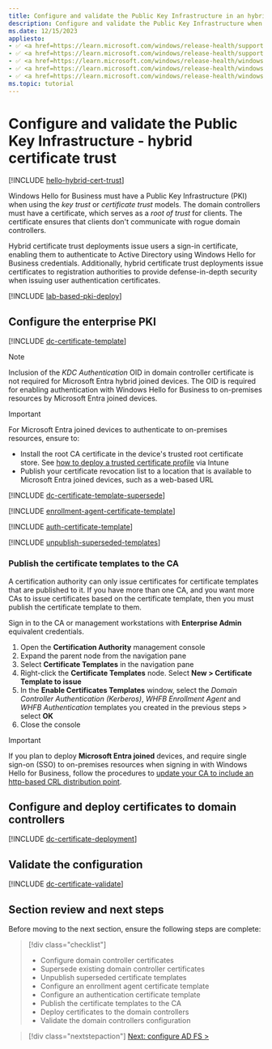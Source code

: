 ```yaml
---
title: Configure and validate the Public Key Infrastructure in an hybrid certificate trust model
description: Configure and validate the Public Key Infrastructure when deploying Windows Hello for Business in a hybrid certificate trust model.
ms.date: 12/15/2023
appliesto: 
- ✅ <a href=https://learn.microsoft.com/windows/release-health/supported-versions-windows-client target=_blank>Windows 11</a>
- ✅ <a href=https://learn.microsoft.com/windows/release-health/supported-versions-windows-client target=_blank>Windows 10</a>
- ✅ <a href=https://learn.microsoft.com/windows/release-health/windows-server-release-info target=_blank>Windows Server 2022</a>
- ✅ <a href=https://learn.microsoft.com/windows/release-health/windows-server-release-info target=_blank>Windows Server 2019</a>
- ✅ <a href=https://learn.microsoft.com/windows/release-health/windows-server-release-info target=_blank>Windows Server 2016</a>
ms.topic: tutorial
---
```

# Configure and validate the Public Key Infrastructure - hybrid certificate trust

[!INCLUDE [hello-hybrid-cert-trust](../includes/hello-hybrid-cert-trust.md)]

Windows Hello for Business must have a Public Key Infrastructure (PKI) when using the *key trust* or *certificate trust* models. The domain controllers must have a certificate, which serves as a *root of trust* for clients. The certificate ensures that clients don't communicate with rogue domain controllers.

Hybrid certificate trust deployments issue users a sign-in certificate, enabling them to authenticate to Active Directory using Windows Hello for Business credentials. Additionally, hybrid certificate trust deployments issue certificates to registration authorities to provide defense-in-depth security when issuing user authentication certificates.

[!INCLUDE [lab-based-pki-deploy](../includes/lab-based-pki-deploy.md)]

## Configure the enterprise PKI

[!INCLUDE [dc-certificate-template](../includes/dc-certificate-template.md)]

> [!NOTE]
> Inclusion of the *KDC Authentication* OID in domain controller certificate is not required for Microsoft Entra hybrid joined devices. The OID is required for enabling authentication with Windows Hello for Business to on-premises resources by Microsoft Entra joined devices.

> [!IMPORTANT]
> For Microsoft Entra joined devices to authenticate to on-premises resources, ensure to:
> - Install the root CA certificate in the device's trusted root certificate store. See [how to deploy a trusted certificate profile](/mem/intune/protect/certificates-trusted-root#to-create-a-trusted-certificate-profile) via Intune
> - Publish your certificate revocation list to a location that is available to Microsoft Entra joined devices, such as a web-based URL

[!INCLUDE [dc-certificate-template-supersede](../includes/dc-certificate-supersede.md)]

[!INCLUDE [enrollment-agent-certificate-template](../includes/enrollment-agent-certificate-template.md)]

[!INCLUDE [auth-certificate-template](../includes/auth-certificate-template.md)]

[!INCLUDE [unpublish-superseded-templates](../includes/unpublish-superseded-templates.md)]

### Publish the certificate templates to the CA

A certification authority can only issue certificates for certificate templates that are published to it. If you have more than one CA, and you want more CAs to issue certificates based on the certificate template, then you must publish the certificate template to them.

Sign in to the CA or management workstations with **Enterprise Admin** equivalent credentials.

1. Open the **Certification Authority** management console
1. Expand the parent node from the navigation pane
1. Select **Certificate Templates** in the navigation pane
1. Right-click the **Certificate Templates** node. Select **New > Certificate Template to issue**
1. In the **Enable Certificates Templates** window, select the *Domain Controller Authentication (Kerberos)*, *WHFB Enrollment Agent*  and *WHFB Authentication* templates you created in the previous steps > select **OK**
1. Close the console

> [!IMPORTANT]
> If you plan to deploy **Microsoft Entra joined** devices, and require single sign-on (SSO) to on-premises resources when signing in with Windows Hello for Business, follow the procedures to [update your CA to include an http-based CRL distribution point](hello-hybrid-aadj-sso.md).

## Configure and deploy certificates to domain controllers

[!INCLUDE [dc-certificate-deployment](../includes/dc-certificate-deployment.md)]

## Validate the configuration

[!INCLUDE [dc-certificate-validate](../includes/dc-certificate-validate.md)]

## Section review and next steps

Before moving to the next section, ensure the following steps are complete:

> [!div class="checklist"]
> - Configure domain controller certificates
> - Supersede existing domain controller certificates
> - Unpublish superseded certificate templates
> - Configure an enrollment agent certificate template
> - Configure an authentication certificate template
> - Publish the certificate templates to the CA
> - Deploy certificates to the domain controllers
> - Validate the domain controllers configuration

> [!div class="nextstepaction"]
> [Next: configure AD FS >](hello-hybrid-cert-whfb-settings-adfs.md)

<!--links-->
[SERV-1]: /troubleshoot/windows-server/windows-security/requirements-domain-controller

